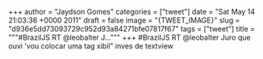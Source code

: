 
+++
author = "Jaydson Gomes"
categories = ["tweet"]
date = "Sat May 14 21:03:36 +0000 2011"
draft = false
image = "{TWEET_IMAGE}"
slug = "d936e5dd73093729c952d93a84271bfe07817f67"
tags = ["tweet"]
title = """#BrazilJS RT @leobalter J..."""
+++
#BrazilJS RT @leobalter Juro que ouvi 'vou colocar uma tag xibil" inves de textview
